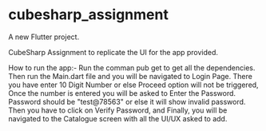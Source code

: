 # cubesharp_assignment

A new Flutter project.

CubeSharp Assignment to replicate the UI for the app provided.

How to run the app:-
Run the comman pub get to get all the dependencies.
Then run the Main.dart file and you will be navigated to Login Page.
There you have enter 10 Digit Number or else Proceed option will not be triggered, Once the number is entered you will be asked to Enter the Password.
Password should be "test@78563" or else it will show invalid password.
Then you have to click on Verify Password, and Finally, you will be navigated to the Catalogue screen with all the UI/UX asked to add.
